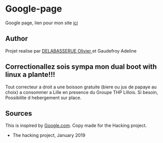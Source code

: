 # Google-page
Google page, lien pour mon site <a href="https//adelinegoo.github.io"> ici</a>

## Author
Projet realise par <a href="https://github.com/doliv590/googlemyfriend"> DELABASSERUE Olivier </a> et Gaudefroy Adeline

## Correctionallez sois sympa mon dual boot with linux a plante!!!
Tout correcteur a droit a une boisson gratuite (biere ou jus de papaye au choix) a consommer a Lille en presence du Groupe THP Lillois. Si besoin, Possibilite d hebergement sur place.

## Sources
This is inspired by <a href="https://www.google.com/">Google.com</a>. Copy made for the Hacking project.


- The hacking project, January 2019 
